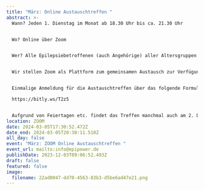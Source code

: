 ```yaml
---
title: "März: Online Austauschtreffen "
abstract: >-
  Wann? Jeden 1. Dienstag im Monat ab 18.30 Uhr bis ca. 21.30 Uhr 


  Wo? Online über Zoom


  Wer? Alle Epilepsiebetroffenen (auch Angehörige) aller Altersgruppen


  Wir stellen Zoom als Plattform zum gemeinsamen Austausch zur Verfügung. Die Teilnehmer können in themenspezifische Breakoutsessions, um über alle verschiedenen Themen rund um Epilepsie, aber auch Privates zu diskutieren. Wir haben eine sehr lockere Atmosphäre und jeder kann kommen und gehen, wie es persönlich am angenehmsten ist.


  Einmalige Anmeldung für die Austauschtreffen über das folgende Formular:

  https://bitly.ws/T2z5


  Aufgrund von Feiertagen etc. findet das Treffen manchmal auch am 2. Dienstag statt. Das kann aber den jeweiligen Treffen unter Events entnommen werden.
location: ZOOM
date: 2024-03-05T17:30:52.472Z
date_end: 2024-03-05T20:30:11.510Z
all_day: false
event: "März: ZOOM Online Austauschtreffen "
event_url: mailto:info@epipower.de
publishDate: 2023-12-03T09:06:52.493Z
draft: false
featured: false
image:
  filename: 22ad0047-dd70-4563-83b3-d5be6ad47e21.png
---
```

